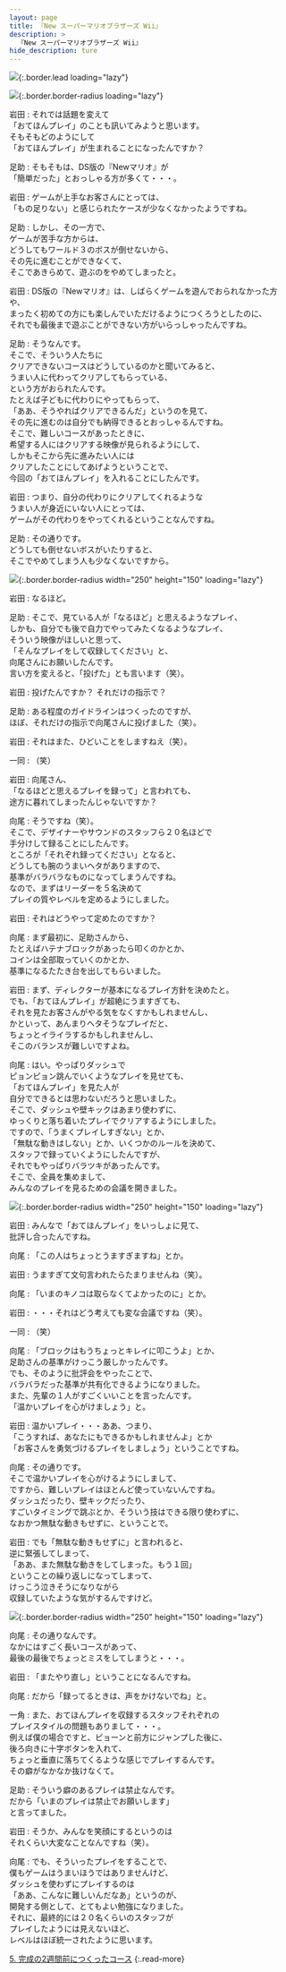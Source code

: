 ```yaml
---
layout: page
title: 『New スーパーマリオブラザーズ Wii』
description: >
  『New スーパーマリオブラザーズ Wii』
hide_description: ture
---
```


![](/others/interviews/jp/wii/smnj/vol3/img/mainvisual4.jpg){:.border.lead loading="lazy"}

![](/others/interviews/jp/wii/smnj/vol3/../../imgcmn/img_h2_3.gif){:.border.border-radius loading="lazy"}

岩田
: それでは話題を変えて<br>「おてほんプレイ」のことも訊いてみようと思います。<br>そもそもどのようにして<br>「おてほんプレイ」が生まれることになったんですか？

足助
: そもそもは、DS版の『Newマリオ』が<br>「簡単だった」とおっしゃる方が多くて・・・。

岩田
: ゲームが上手なお客さんにとっては、<br>「もの足りない」と感じられたケースが少なくなかったようですね。

足助
: しかし、その一方で、<br>ゲームが苦手な方からは、<br>どうしてもワールド３のボスが倒せないから、<br>その先に進むことができなくて、<br>そこであきらめて、遊ぶのをやめてしまったと。

岩田
: DS版の『Newマリオ』は、しばらくゲームを遊んでおられなかった方や、<br>まったく初めての方にも楽しんでいただけるようにつくろうとしたのに、<br>それでも最後まで遊ぶことができない方がいらっしゃったんですね。

足助
: そうなんです。<br>そこで、そういう人たちに<br>クリアできないコースはどうしているのかと聞いてみると、<br>うまい人に代わってクリアしてもらっている、<br>という方がおられたんです。<br>たとえば子どもに代わりにやってもらって、<br>「ああ、そうやればクリアできるんだ」というのを見て、<br>その先に進むのは自分でも納得できるとおっしゃるんですね。<br>そこで、難しいコースがあったときに、<br>希望する人にはクリアする映像が見られるようにして、<br>しかもそこから先に進みたい人には<br>クリアしたことにしてあげようということで、<br>今回の「おてほんプレイ」を入れることにしたんです。

岩田
: つまり、自分の代わりにクリアしてくれるような<br>うまい人が身近にいない人にとっては、<br>ゲームがその代わりをやってくれるということなんですね。

足助
: その通りです。<br>どうしても倒せないボスがいたりすると、<br>そこでやめてしまう人も少なくないですから。

![](/others/interviews/jp/wii/smnj/vol3/img/photo11.jpg){:.border.border-radius width="250" height="150" loading="lazy"}

岩田
: なるほど。

足助
: そこで、見ている人が「なるほど」と思えるようなプレイ、<br>しかも、自分でも後で自力でやってみたくなるようなプレイ、<br>そういう映像がほしいと思って、<br>「そんなプレイをして収録してください」と、<br>向尾さんにお願いしたんです。<br>言い方を変えると、「投げた」とも言います（笑）。

岩田
: 投げたんですか？ それだけの指示で？

足助
: ある程度のガイドラインはつくったのですが、<br>ほぼ、それだけの指示で向尾さんに投げました（笑）。

岩田
: それはまた、ひどいことをしますねえ（笑）。

一同
: （笑）

岩田
: 向尾さん、<br>「なるほどと思えるプレイを録って」と言われても、<br>途方に暮れてしまったんじゃないですか？

向尾
: そうですね（笑）。<br>そこで、デザイナーやサウンドのスタッフら２０名ほどで<br>手分けして録ることにしたんです。<br>ところが「それぞれ録ってください」となると、<br>どうしても腕のうまいヘタがありますので、<br>基準がバラバラなものになってしまうんですね。<br>なので、まずはリーダーを５名決めて<br>プレイの質やレベルを定めるようにしました。

岩田
: それはどうやって定めたのですか？

向尾
: まず最初に、足助さんから、<br>たとえばハテナブロックがあったら叩くのかとか、<br>コインは全部取っていくのかとか、<br>基準になるたたき台を出してもらいました。

岩田
: まず、ディレクターが基本になるプレイ方針を決めたと。<br>でも、「おてほんプレイ」が超絶にうますぎても、<br>それを見たお客さんがやる気をなくすかもしれませんし、<br>かといって、あんまりヘタそうなプレイだと、<br>ちょっとイライラするかもしれませんし、<br>そこのバランスが難しいですよね。

向尾
: はい。やっぱりダッシュで<br>ピョンピョン跳んでいくようなプレイを見せても、<br>「おてほんプレイ」を見た人が<br>自分でできるとは思わないだろうと思いました。<br>そこで、ダッシュや壁キックはあまり使わずに、<br>ゆっくりと落ち着いたプレイでクリアするようにしました。<br>ですので、「うまくプレイしすぎない」とか、<br>「無駄な動きはしない」とか、いくつかのルールを決めて、<br>スタッフで録っていくようにしたんですが、<br>それでもやっぱりバラツキがあったんです。<br>そこで、全員を集めまして、<br>みんなのプレイを見るための会議を開きました。

![](/others/interviews/jp/wii/smnj/vol3/img/photo12.jpg){:.border.border-radius width="250" height="150" loading="lazy"}

岩田
: みんなで「おてほんプレイ」をいっしょに見て、<br>批評し合ったんですね。

向尾
: 「この人はちょっとうますぎますね」とか。

岩田
: うますぎて文句言われたらたまりませんね（笑）。

向尾
: 「いまのキノコは取らなくてよかったのに」とか。

岩田
: ・・・それはどう考えても変な会議ですね（笑）。

一同
: （笑）

向尾
: 「ブロックはもうちょっとキレイに叩こうよ」とか、<br>足助さんの基準がけっこう厳しかったんです。<br>でも、そのように批評会をやったことで、<br>バラバラだった基準が共有化できるようになりました。<br>また、先輩の１人がすごくいいことを言ったんです。<br>「温かいプレイを心がけましょう」と。

岩田
: 温かいプレイ・・・ああ、つまり、<br>「こうすれば、あなたにもできるかもしれませんよ」とか<br>「お客さんを勇気づけるプレイをしましょう」ということですね。

向尾
: その通りです。<br>そこで温かいプレイを心がけるようにしまして、<br>ですから、難しいプレイはほとんど使っていないんですね。<br>ダッシュだったり、壁キックだったり、<br>すごいタイミングで跳ぶとか、そういう技はできる限り使わずに、<br>なおかつ無駄な動きもせずに、ということで。

岩田
: でも「無駄な動きもせずに」と言われると、<br>逆に緊張してしまって、<br>「ああ、また無駄な動きをしてしまった。もう１回」<br>ということの繰り返しになってしまって、<br>けっこう泣きそうになりながら<br>収録していたような気がするんですけど。

![](/others/interviews/jp/wii/smnj/vol3/img/photo13.jpg){:.border.border-radius width="250" height="150" loading="lazy"}

向尾
: その通りなんです。<br>なかにはすごく長いコースがあって、<br>最後の最後でちょっとミスをしてしまうと・・・。

岩田
: 「またやり直し」ということになるんですね。

向尾
: だから「録ってるときは、声をかけないでね」と。

一角
: また、おてほんプレイを収録するスタッフそれぞれの<br>プレイスタイルの問題もありまして・・・。<br>例えば僕の場合ですと、ピョーンと前方にジャンプした後に、<br>後ろ向きに十字ボタンを入れて、<br>ちょっと垂直に落ちてくるような感じでプレイするんです。<br>その癖がなかなか抜けなくて。

足助
: そういう癖のあるプレイは禁止なんです。<br>だから「いまのプレイは禁止でお願いします」<br>と言ってました。

岩田
: そうか、みんなを笑顔にするというのは<br>それくらい大変なことなんですね（笑）。

向尾
: でも、そういったプレイをすることで、<br>僕もゲームはうまいほうではありませんけど、<br>ダッシュを使わずにプレイするのは<br>「ああ、こんなに難しいんだなあ」というのが、<br>開発する側として、とてもよい勉強になりました。<br>それに、最終的には２０名くらいのスタッフが<br>プレイしたようには見えないほど、<br>レベルはほぼ統一されたように思います。

[5. 完成の2週間前につくったコース](5.md)
{:.read-more}


